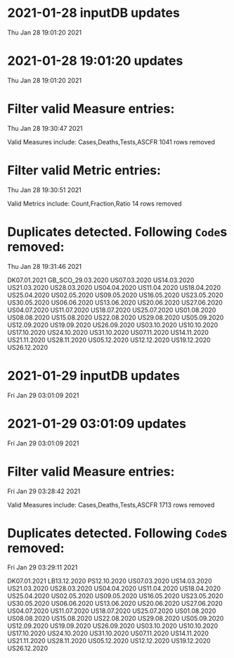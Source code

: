 
# 2021-01-28 inputDB updates 
 Thu Jan 28 19:01:20 2021 


# 2021-01-28 19:01:20 updates 
 Thu Jan 28 19:01:20 2021 


# Filter valid Measure entries: 
 Thu Jan 28 19:30:47 2021 

Valid Measures include: Cases,Deaths,Tests,ASCFR
 1041 rows removed
# Filter valid Metric entries: 
 Thu Jan 28 19:30:51 2021 

Valid Metrics include: Count,Fraction,Ratio
 14 rows removed
# Duplicates detected. Following `Code`s removed: 
 Thu Jan 28 19:31:46 2021 

DK07.01.2021
GB_SCO_29.03.2020
US07.03.2020
US14.03.2020
US21.03.2020
US28.03.2020
US04.04.2020
US11.04.2020
US18.04.2020
US25.04.2020
US02.05.2020
US09.05.2020
US16.05.2020
US23.05.2020
US30.05.2020
US06.06.2020
US13.06.2020
US20.06.2020
US27.06.2020
US04.07.2020
US11.07.2020
US18.07.2020
US25.07.2020
US01.08.2020
US08.08.2020
US15.08.2020
US22.08.2020
US29.08.2020
US05.09.2020
US12.09.2020
US19.09.2020
US26.09.2020
US03.10.2020
US10.10.2020
US17.10.2020
US24.10.2020
US31.10.2020
US07.11.2020
US14.11.2020
US21.11.2020
US28.11.2020
US05.12.2020
US12.12.2020
US19.12.2020
US26.12.2020
# 2021-01-29 inputDB updates 
 Fri Jan 29 03:01:09 2021 


# 2021-01-29 03:01:09 updates 
 Fri Jan 29 03:01:09 2021 


# Filter valid Measure entries: 
 Fri Jan 29 03:28:42 2021 

Valid Measures include: Cases,Deaths,Tests,ASCFR
 1713 rows removed
# Duplicates detected. Following `Code`s removed: 
 Fri Jan 29 03:29:11 2021 

DK07.01.2021
LB13.12.2020
PS12.10.2020
US07.03.2020
US14.03.2020
US21.03.2020
US28.03.2020
US04.04.2020
US11.04.2020
US18.04.2020
US25.04.2020
US02.05.2020
US09.05.2020
US16.05.2020
US23.05.2020
US30.05.2020
US06.06.2020
US13.06.2020
US20.06.2020
US27.06.2020
US04.07.2020
US11.07.2020
US18.07.2020
US25.07.2020
US01.08.2020
US08.08.2020
US15.08.2020
US22.08.2020
US29.08.2020
US05.09.2020
US12.09.2020
US19.09.2020
US26.09.2020
US03.10.2020
US10.10.2020
US17.10.2020
US24.10.2020
US31.10.2020
US07.11.2020
US14.11.2020
US21.11.2020
US28.11.2020
US05.12.2020
US12.12.2020
US19.12.2020
US26.12.2020
